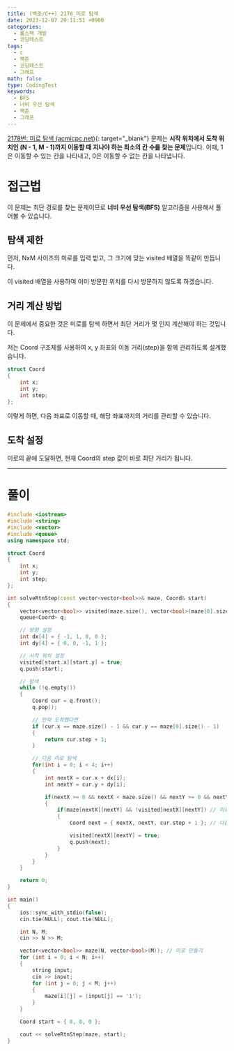 ```yaml
---
title: (백준/C++) 2178_미로 탐색
date: 2023-12-07 20:11:51 +0900
categories:
  - 풀스택 개발
  - 코딩테스트
tags:
  - c
  - 백준
  - 코딩테스트
  - 그래프
math: false
type: CodingTest
keywords:
  - BFS
  - 너비 우선 탐색
  - 백준
  - 그래프
---
```


[2178번: 미로 탐색 (acmicpc.net)](https://www.acmicpc.net/problem/2178){: target="_blank"} 문제는 **시작 위치에서 도착 위치인 (N - 1, M - 1)까지 이동할 때 지나야 하는 최소의 칸 수를 찾는 문제**입니다. 이때, 1은 이동할 수 있는 칸을 나타내고, 0은 이동할 수 없는 칸을 나타냅니다.

# 접근법

이 문제는 최단 경로를 찾는 문제이므로 <span class="keyword">**너비 우선 탐색(BFS)**</span> 알고리즘을 사용해서 풀어볼 수 있습니다.

## 탐색 제한

먼저, NxM 사이즈의 미로를 입력 받고, 그 크기에 맞는 visited 배열을 똑같이 만듭니다.

이 visited 배열을 사용하여 이미 방문한 위치를 다시 방문하지 않도록 하겠습니다.

## 거리 계산 방법

이 문제에서 중요한 것은 미로를 탐색 하면서 최단 거리가 몇 인지 계산해야 하는 것입니다.

저는 Coord 구조체를 사용하여 x, y 좌표와 이동 거리(step)을 함께 관리하도록 설계했습니다.

```cpp
struct Coord
{
	int x;
	int y;
	int step;
};
```

이렇게 하면, 다음 좌표로 이동할 때, 해당 좌표까지의 거리를 관리할 수 있습니다.

## 도착 설정

미로의 끝에 도달하면, 현재 Coord의 step 값이 바로 최단 거리가 됩니다.

---

# 풀이

```cpp
#include <iostream>
#include <string>
#include <vector>
#include <queue>
using namespace std;

struct Coord
{
	int x;
	int y;
	int step;
};

int solveRtnStep(const vector<vector<bool>>& maze, Coord& start)
{
	vector<vector<bool>> visited(maze.size(), vector<bool>(maze[0].size(), false));
	queue<Coord> q;

	// 방향 설정
	int dx[4] = { -1, 1, 0, 0 };
	int dy[4] = { 0, 0, -1, 1 };

	// 시작 위치 설정
	visited[start.x][start.y] = true;
	q.push(start);

	// 탐색
	while (!q.empty())
	{
		Coord cur = q.front();
		q.pop();

		// 만약 도착했다면
		if (cur.x == maze.size() - 1 && cur.y == maze[0].size() - 1)
		{
			return cur.step + 1;
		}

		// 다음 미로 탐색
		for(int i = 0; i < 4; i++)
		{
			int nextX = cur.x + dx[i];
			int nextY = cur.y + dy[i];

			if(nextX >= 0 && nextX < maze.size() && nextY >= 0 && nextY < maze[0].size())
			{
				if(maze[nextX][nextY] && !visited[nextX][nextY]) // 미로가 1이고 방문하지 않았다면
				{
					Coord next = { nextX, nextY, cur.step + 1 }; // 다음 좌표와 거리 설정

					visited[nextX][nextY] = true;
					q.push(next);
				}
			}
		}
	}

	return 0;
}

int main()
{
	ios::sync_with_stdio(false);
	cin.tie(NULL); cout.tie(NULL);

	int N, M;
	cin >> N >> M;

	vector<vector<bool>> maze(N, vector<bool>(M)); // 미로 만들기
	for (int i = 0; i < N; i++)
	{
		string input;
		cin >> input;
		for (int j = 0; j < M; j++)
		{
			maze[i][j] = (input[j] == '1');
		}
	}

	Coord start = { 0, 0, 0 };

	cout << solveRtnStep(maze, start);
}
```